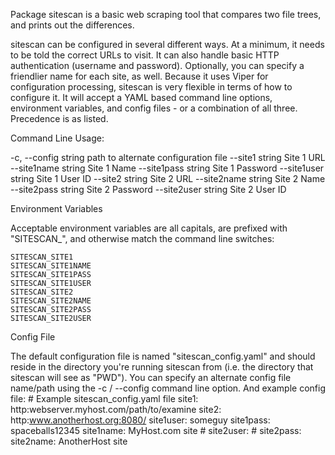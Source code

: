 Package sitescan is a basic web scraping tool that compares two file trees, and prints out the differences.

sitescan can be configured in several different ways. At a minimum, it needs
to be told the correct URLs to visit. It can also handle basic HTTP authentication
(username and password). Optionally, you can specify a friendlier name for
each site, as well. Because it uses Viper for configuration processing, sitescan
is very flexible in terms of how to configure it. It will accept a YAML based
command line options, environment variables, and config files - or a combination of
all three. Precedence is as listed.


Command Line Usage:

  -c, --config string      path to alternate configuration file
      --site1 string       Site 1 URL
      --site1name string   Site 1 Name
      --site1pass string   Site 1 Password
      --site1user string   Site 1 User ID
      --site2 string       Site 2 URL
      --site2name string   Site 2 Name
      --site2pass string   Site 2 Password
      --site2user string   Site 2 User ID


Environment Variables

Acceptable environment variables are all capitals, are prefixed with "SITESCAN_",
and otherwise match the command line switches:

	SITESCAN_SITE1
	SITESCAN_SITE1NAME
	SITESCAN_SITE1PASS
	SITESCAN_SITE1USER
	SITESCAN_SITE2
	SITESCAN_SITE2NAME
	SITESCAN_SITE2PASS
	SITESCAN_SITE2USER


Config File

The default configuration file is named "sitescan_config.yaml" and should reside
in the directory you're running sitescan from (i.e. the directory that sitescan
will see as "PWD"). You can specify an alternate config file name/path using the
-c / --config command line option. And example config file:
	# Example sitescan_config.yaml file
	site1: http:webserver.myhost.com/path/to/examine
	site2: http:www.anotherhost.org:8080/
	site1user: someguy
	site1pass: spaceballs12345
	site1name: MyHost.com site
	# site2user:
	# site2pass:
	site2name: AnotherHost site


